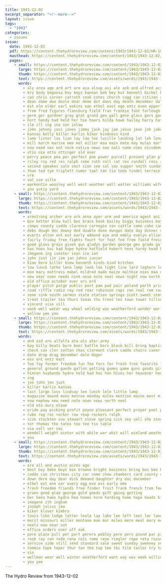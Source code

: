 ```yaml
---
title: 1943-12-02
excerpt_separator: "<!--more-->"
layout: issue
tags:
  - "1943"
categories:
  - issues
issue:
  date: 1943-12-02
  pdf: https://content.thehydroreview.com/content/1943/1943-12-02/HR-1943-12-02.pdf
  masthead: https://content.thehydroreview.com/content/1943/1943-12-02/masthead/HR-1943-12-02.jpg
  pages:
    - small: https://content.thehydroreview.com/content/1943/1943-12-02/small/HR-1943-12-02-01.jpg
      large: https://content.thehydroreview.com/content/1943/1943-12-02/large/HR-1943-12-02-01.jpg
      thumb: https://content.thehydroreview.com/content/1943/1943-12-02/thumbnails/HR-1943-12-02-01.jpg
      text: https://content.thehydroreview.com/assets/words/1943/1943-12-02/HR-1943-12-02-01.txt
      words:
        - aly area age ard art are aca alsup asi ale ask and alfred acs ala ana ards all ach
        - bry body begonia boy boys bannan bob bey but bennett bickel baden browne board biel bartles bie bet bright brought bethel better brother bess bernard bickell ben been brown
        - cas chris carver carruth cook cotes church cagg can citizen corbin christmas canne clifford cross city commander chai christian class come charlene cope crick close cutt cone calendar
        - dean dame due doole dear demo dot dans day death december dale dies director dec
        - est elm elder earl eakins ean ethel east ege entz even epperly
        - from fred figures flansburg field fran frankie foot furlough fail found fore frank fort flier farm for
        - germ ger gardner gray grat grand gee gall gene glass gers goes good grady gregg grad gibson gat
        - hort handy had held her hie haars hilda hawk hailey harry hatfield hinton heir hamilton hoe has hai hope hershel home hubbard huber harvest honor hopewell hafer henry howl hydro hume homes hey
        - ile ill ing ina ion inlow
        - john johnny jess jones jimmy jack jay jam jesus jean joh jake
        - kansas kelly killer karlin kiker kindness kind
        - lane lister las lian lay law lee lucille landing lat leh long locker left lem league ler list
        - mill march marine mee mol miller maa main mate may mules martin man medley matter marion made maude monday mean mille maton must men marie mens many manning miler minnie miss
        - now need nov not neck notice news new nati name nims nicodemus note names noon
        - otis oie otto ottinger old over
        - perry peace pea per perfect poe power purcell present plan plant pack patterson pastor pita public pian people pond paul past pounds peggy pitzer pene pata
        - riley roy red res ralph rome ruth roll rat rex randall ross ree ready rosa
        - second speakes sale smit sion see sal sas supper smith sunday sine slagell sell spain side son saturday she sammie sue stutzman sigh sis schroder shasta severe special sar
        - than ted tye triplett tumer taal tan tia toda tindel terrace the ten tor tax tooman thirsk toward
        - ure
        - val vie ville
        - warkentin woosley well west weather wall walter williams wife wheat worthy war william weathers will was with
        - you yutzy yard
    - small: https://content.thehydroreview.com/content/1943/1943-12-02/small/HR-1943-12-02-02.jpg
      large: https://content.thehydroreview.com/content/1943/1943-12-02/large/HR-1943-12-02-02.jpg
      thumb: https://content.thehydroreview.com/content/1943/1943-12-02/thumbnails/HR-1943-12-02-02.jpg
      text: https://content.thehydroreview.com/assets/words/1943/1943-12-02/HR-1943-12-02-02.txt
      words:
        - armstrong archer are ark anna ayer arm and america agent ani autry all aram
        - box better blow bull bos brace book bailey biggs business bay bonds bright bank baby band burton burt boards bill blacksmith ben balls bring been bales buy bout
        - camps county caddo clarence carnegie con cattle come cake canyon chick can conan college cash chai clinton corner cotton chambers colony cedar chest china cream cane coffee cole corn came calloway christmas chairs credit city custer clerk carl
        - debs dough dec dewey ded double done dungan date day dinner don daughter december dale
        - everts elton ent est early edmond eye end embly evelyn elliott easy
        - fairly friday free fights fourt for foot fed from field freidline full farm
        - good glass grain given gun gladys garden george gen grade gallon gene grand goods gas guest gift glad
        - has hoes hai had hope hydro hatfield hubert hens hardy head horne hold hume how haye horton harry human hand hinton heady high her home hole heaven harrow
        - imogene ing ivester ivan ice ian
        - john just jin jam jan jahns junior
        - kine kero killer know kenneth kinds kind kitchen
        - low lunch lathe lena lamp look lee light line lard leghorn louise littles large lon law lish laurel last
        - mon mary mattress mabel mildred made maize maltbie mies maa miss more mile miles mere men man mcleod mickey money
        - new near noon needs nink nose note neal news night now north
        - old office october over ors ord
        - prayer pitch paige public post pam pad pair poland porth price purple plate pent pere pack patent pore pump pero
        - road riffle radio roy red rear robinson raps ron real rem roan ratzlaff ready rates res row rooney rape rogers
        - sene sink south sermon state station springs scott sweet stove stock sat she service saw sales scale son show sickles small surgeon shorts sanders scraper save see stormy sun shoats school shelton sow shon saturday straw stand sell springer sale shows sunday super say
        - treat trailer tea thurs texas thu trees tes town tower tillson tary the them ting tom tome tinker
        - vincent vise vill
        - wash well water way wheel welding was weatherford wonder war want weather wayne white wagon will williams wrench with wire work west while why week
        - yellow yee you
    - small: https://content.thehydroreview.com/content/1943/1943-12-02/small/HR-1943-12-02-03.jpg
      large: https://content.thehydroreview.com/content/1943/1943-12-02/large/HR-1943-12-02-03.jpg
      thumb: https://content.thehydroreview.com/content/1943/1943-12-02/thumbnails/HR-1943-12-02-03.jpg
      text: https://content.thehydroreview.com/assets/words/1943/1943-12-02/HR-1943-12-02-03.txt
      words:
        - and aid are alfalfa ata als ater army
        - bay billy beats burn beer battle bars black bill bring baptist been bethel brings barnes bank
        - check can cler cotton chas clermont clerk caddo chairs caver credit corbin car coffee cattle come
        - date drop drag december dale dager
        - ess ent entz east
        - foe fay former freedom fun fee fors for fresh free favorite fruit farm friendly from friday
        - general ground gaede gallon getting games game guns goods given grave givens gift
        - hinton husbands hydro held had hei hon hives her heavener henry has hard hays
        - ing
        - joe john jen just
        - killer karlin kansas
        - last large loss lindsay lee lunch lele little lamp
        - magazine mound mono monroe monday mules mention maine most mira made
        - now nephew new need note noon news north neel
        - old oto ours olean
        - pride pay picking profit payne pleasant perfect prayer pool pulis per pere pee
        - rube rag roc rocker row reap rockers ralph
        - size stockton suo stewart stove spring sick sey sell she stock ser sea see sunday
        - tor thomas the tates too tee tio table
        - via vall ver vas
        - wendell weight winter with while war whit will wieland weatherford work wal wilbur week well
        - you
    - small: https://content.thehydroreview.com/content/1943/1943-12-02/small/HR-1943-12-02-04.jpg
      large: https://content.thehydroreview.com/content/1943/1943-12-02/large/HR-1943-12-02-04.jpg
      thumb: https://content.thehydroreview.com/content/1943/1943-12-02/thumbnails/HR-1943-12-02-04.jpg
      text: https://content.thehydroreview.com/assets/words/1943/1943-12-02/HR-1943-12-02-04.txt
      words:
        - are all and austin acres age
        - best buy bebe boys bie browne bright business bring bos bee bunch betty baby bill
        - caddo can christmas city car come chow chambers card county coats chick
        - down dere day dear dick demand daughter dry dai december
        - ethel est ene ear every egg eve ess early eme
        - fresh freedom friends free finder fruit frank french from fees furlough found franklin floor farm for
        - gruen good glad george gold goods gift going getting
        - her hens hams hydro hea homes hore harding home hope heads hinton hunting hoy heater henke hundred
        - imogene ith ingham
        - joseph julius jew
        - kiker kluver kimbro
        - louis like lodge letter leola lay lake lee left leet ler lane lies lio land leon
        - merit missouri miller montana mae mor miles mere meal mary meme made most mineral market miss
        - neels now near not
        - office orders over off oak
        - pore place pull per part perera pebley pere pers pound par profit pop pepe pounds person points pork perish pol pad past perle perse
        - resh ray ren rede reno reis rome rene ringler rope reta russell real ree reto red reps roe
        - service side still send standard sale sweet sunday sweeney son saturday special sell som size supply season stuber see smith
        - tommie tope teper thur ton the top tee thi tite tailor try tai them
        - vin
        - wellman wear well winter weatherford want way was week willingham west wife with wan will why
        - you yee
---
```


The Hydro Review from 1943-12-02

<!--more-->

